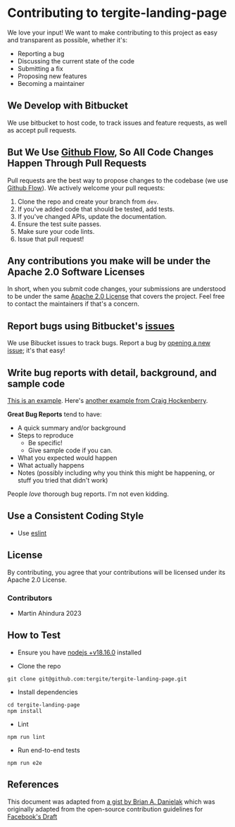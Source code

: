 # Contributing to tergite-landing-page

We love your input! We want to make contributing to this project as easy and transparent as possible, whether it's:

-   Reporting a bug
-   Discussing the current state of the code
-   Submitting a fix
-   Proposing new features
-   Becoming a maintainer

## We Develop with Bitbucket

We use bitbucket to host code, to track issues and feature requests, as well as accept pull requests.

## But We Use [Github Flow](https://docs.github.com/en/get-started/quickstart/github-flow), So All Code Changes Happen Through Pull Requests

Pull requests are the best way to propose changes to the codebase (we
use [Github Flow](https://docs.github.com/en/get-started/quickstart/github-flow)). We actively welcome your pull
requests:

1. Clone the repo and create your branch from `dev`.
2. If you've added code that should be tested, add tests.
3. If you've changed APIs, update the documentation.
4. Ensure the test suite passes.
5. Make sure your code lints.
6. Issue that pull request!

## Any contributions you make will be under the Apache 2.0 Software Licenses

In short, when you submit code changes, your submissions are understood to be under the
same [Apache 2.0 License](./LICENSE) that covers the project. Feel free to contact the maintainers if that's a concern.

## Report bugs using Bitbucket's [issues](https://github.com/tergite/tergite-landing-page/issues)

We use Bibucket issues to track bugs. Report a bug
by [opening a new issue](https://github.com/tergite/tergite-landing-page/issues); it's that easy!

## Write bug reports with detail, background, and sample code

[This is an example](http://stackoverflow.com/q/12488905/180626).
Here's [another example from Craig Hockenberry](http://www.openradar.me/11905408).

**Great Bug Reports** tend to have:

-   A quick summary and/or background
-   Steps to reproduce
    -   Be specific!
    -   Give sample code if you can.
-   What you expected would happen
-   What actually happens
-   Notes (possibly including why you think this might be happening, or stuff you tried that didn't work)

People _love_ thorough bug reports. I'm not even kidding.

## Use a Consistent Coding Style

-   Use [eslint](https://eslint.org/)

## License

By contributing, you agree that your contributions will be licensed under its Apache 2.0 License.

### Contributors

-   Martin Ahindura 2023

## How to Test

-   Ensure you have [nodejs +v18.16.0](https://nodejs.org/en/download) installed

-   Clone the repo

```shell
git clone git@github.com:tergite/tergite-landing-page.git
```

-   Install dependencies

```shell
cd tergite-landing-page
npm install
```

-   Lint

```shell
npm run lint
```

-   Run end-to-end tests

```shell
npm run e2e
```

## References

This document was adapted from [a gist by Brian A. Danielak](https://gist.github.com/briandk/3d2e8b3ec8daf5a27a62) which
was originally adapted from
the open-source contribution guidelines
for [Facebook's Draft](https://github.com/facebook/draft-js/blob/a9316a723f9e918afde44dea68b5f9f39b7d9b00/CONTRIBUTING.md)

